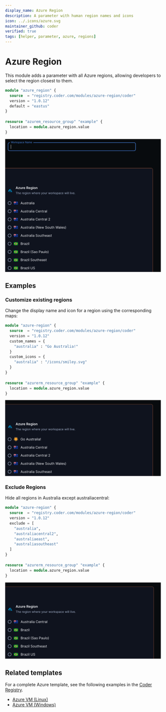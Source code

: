 ```yaml
---
display_name: Azure Region
description: A parameter with human region names and icons
icon: ../.icons/azure.svg
maintainer_github: coder
verified: true
tags: [helper, parameter, azure, regions]
---
```


# Azure Region

This module adds a parameter with all Azure regions, allowing developers to select the region closest to them.

```tf
module "azure_region" {
  source  = "registry.coder.com/modules/azure-region/coder"
  version = "1.0.12"
  default = "eastus"
}

resource "azurem_resource_group" "example" {
  location = module.azure_region.value
}
```

![Azure Region Default](../.images/azure-default.png)

## Examples

### Customize existing regions

Change the display name and icon for a region using the corresponding maps:

```tf
module "azure-region" {
  source  = "registry.coder.com/modules/azure-region/coder"
  version = "1.0.12"
  custom_names = {
    "australia" : "Go Australia!"
  }
  custom_icons = {
    "australia" : "/icons/smiley.svg"
  }
}

resource "azurerm_resource_group" "example" {
  location = module.azure_region.value
}
```

![Azure Region Custom](../.images/azure-custom.png)

### Exclude Regions

Hide all regions in Australia except australiacentral:

```tf
module "azure-region" {
  source  = "registry.coder.com/modules/azure-region/coder"
  version = "1.0.12"
  exclude = [
    "australia",
    "australiacentral2",
    "australiaeast",
    "australiasoutheast"
  ]
}

resource "azurerm_resource_group" "example" {
  location = module.azure_region.value
}
```

![Azure Exclude](../.images/azure-exclude.png)

## Related templates

For a complete Azure template, see the following examples in the [Coder Registry](https://registry.coder.com/).

- [Azure VM (Linux)](https://registry.coder.com/templates/azure-linux)
- [Azure VM (Windows)](https://registry.coder.com/templates/azure-windows)
